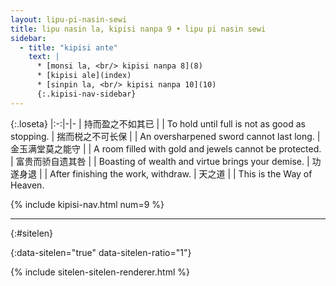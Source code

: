 ```yaml
---
layout: lipu-pi-nasin-sewi
title: lipu nasin la, kipisi nanpa 9 • lipu pi nasin sewi
sidebar:
  - title: "kipisi ante"
    text: |
      * [monsi la, <br/> kipisi nanpa 8](8)
      * [kipisi ale](index)
      * [sinpin la, <br/> kipisi nanpa 10](10)
      {:.kipisi-nav-sidebar}
---
```


{:.loseta}
|:-:|-|-
| 持而盈之不如其已 |  | To hold until full is not as good as stopping.
| 揣而棁之不可长保 |  | An oversharpened sword cannot last long.
| 金玉满堂莫之能守 |  | A room filled with gold and jewels cannot be protected.
| 富贵而骄自遗其咎 |  | Boasting of wealth and virtue brings your demise.
| 功遂身退         |  | After finishing the work, withdraw.
| 天之道           |  | This is the Way of Heaven.

{% include kipisi-nav.html num=9 %}

-------
{:#sitelen}

{:data-sitelen="true" data-sitelen-ratio="1"}

{% include sitelen-sitelen-renderer.html %}
